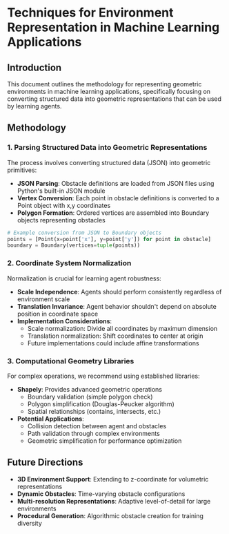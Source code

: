 # Techniques for Environment Representation in Machine Learning Applications

## Introduction
This document outlines the methodology for representing geometric environments in machine learning applications, specifically focusing on converting structured data into geometric representations that can be used by learning agents.

## Methodology

### 1. Parsing Structured Data into Geometric Representations
The process involves converting structured data (JSON) into geometric primitives:
- **JSON Parsing**: Obstacle definitions are loaded from JSON files using Python's built-in JSON module
- **Vertex Conversion**: Each point in obstacle definitions is converted to a Point object with x,y coordinates
- **Polygon Formation**: Ordered vertices are assembled into Boundary objects representing obstacles

```python
# Example conversion from JSON to Boundary objects
points = [Point(x=point['x'], y=point['y']) for point in obstacle]
boundary = Boundary(vertices=tuple(points))
```

### 2. Coordinate System Normalization
Normalization is crucial for learning agent robustness:
- **Scale Independence**: Agents should perform consistently regardless of environment scale
- **Translation Invariance**: Agent behavior shouldn't depend on absolute position in coordinate space
- **Implementation Considerations**:
  - Scale normalization: Divide all coordinates by maximum dimension
  - Translation normalization: Shift coordinates to center at origin
  - Future implementations could include affine transformations

### 3. Computational Geometry Libraries
For complex operations, we recommend using established libraries:
- **Shapely**: Provides advanced geometric operations
  - Boundary validation (simple polygon check)
  - Polygon simplification (Douglas-Peucker algorithm)
  - Spatial relationships (contains, intersects, etc.)
- **Potential Applications**:
  - Collision detection between agent and obstacles
  - Path validation through complex environments
  - Geometric simplification for performance optimization

## Future Directions
- **3D Environment Support**: Extending to z-coordinate for volumetric representations
- **Dynamic Obstacles**: Time-varying obstacle configurations
- **Multi-resolution Representations**: Adaptive level-of-detail for large environments
- **Procedural Generation**: Algorithmic obstacle creation for training diversity
